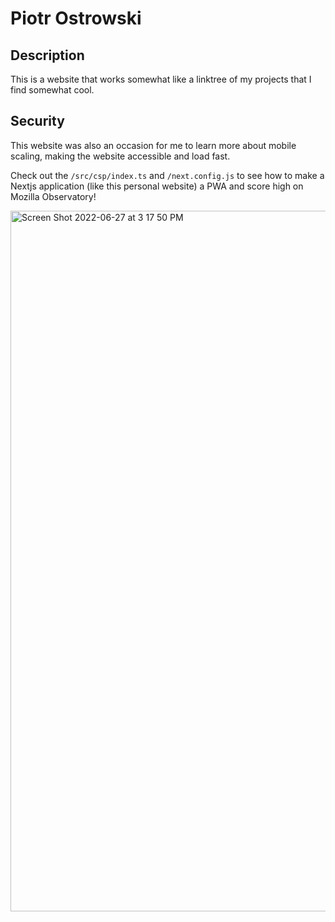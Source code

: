 # Piotr Ostrowski

## Description

This is a website that works somewhat like a linktree of my projects that I find somewhat cool.

## Security

This website was also an occasion for me to learn more about mobile scaling, 
making the website accessible and load fast.

Check out the `/src/csp/index.ts` and `/next.config.js` to see how to make
a Nextjs application (like this personal website) a PWA and score high 
on Mozilla Observatory!

<img width="1121" alt="Screen Shot 2022-06-27 at 3 17 50 PM" src="https://user-images.githubusercontent.com/63755291/175950882-2f76c07c-3055-4614-9f04-7d12edfacf77.png">
